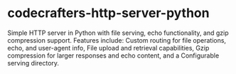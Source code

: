 # codecrafters-http-server-python
Simple HTTP server in Python with file serving, echo functionality, and gzip compression support. Features include:  Custom routing for file operations, echo, and user-agent info, File upload and retrieval capabilities, Gzip compression for larger responses and echo content, and a Configurable serving directory.
